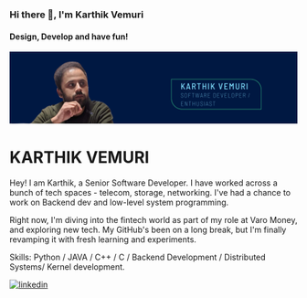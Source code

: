 ### Hi there 👋, I'm Karthik Vemuri
#### Design, Develop and have fun!

![Design, Develop and have fun!](https://github.com/karthikvemuri/karthikvemuri/blob/main/Blue%20And%20Green%20Professional%20Technology%20LinkedIn%20Banner.png)

# KARTHIK VEMURI

Hey! I am Karthik, a Senior Software Developer. I have worked across a bunch of tech spaces - telecom, storage, networking. I've had a chance to work on Backend dev and low-level system programming. 

Right now, I'm diving into the fintech world as part of my role at Varo Money,  and exploring new tech. My GitHub's been on a long break, but I'm finally revamping it with fresh learning and experiments.

Skills: Python / JAVA / C++ / C / Backend Development / Distributed Systems/ Kernel development.


[<img src='https://cdn.jsdelivr.net/npm/simple-icons@3.0.1/icons/linkedin.svg' alt='linkedin' height='40'>](https://www.linkedin.com/saikarthikvemuri/)
